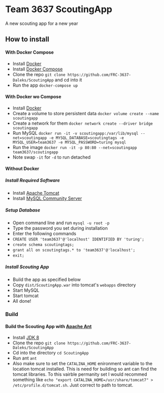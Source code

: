# Team 3637 ScoutingApp
A new scouting app for a new year

## How to install
#### With Docker Compose
 - Install [Docker](https://docs.docker.com/engine/installation/)
 - Install [Docker Compose](https://docs.docker.com/compose/install/)
 - Clone the repo `git clone https://github.com/FRC-3637-Daleks/ScoutingApp` and cd into it
 - Run the app `docker-compose up`
 
#### With Docker wo Compose
 - Install [Docker](https://docs.docker.com/engine/installation/)
 - Create a volume to store persistent data `docker volume create --name scoutingapp`
 - Create a network for them `docker network create --driver bridge scoutingapp`
 - Run MySQL `docker run -it -v scoutingapp:/var/lib/mysql --net=scoutingapp -e MYSQL_DATABASE=scoutingtags -e MYSQL_USER=team3637 -e MYSQL_PASSWORD=turing mysql`
 - Run the image `docker run -it -p 80:80 --net=scoutingapp team3637/scoutingapp`
 - Note swap `-it` for `-d` to run detached
 
#### Without Docker
##### Install Required Software
- Install [Apache Tomcat](https://tomcat.apache.org/download-80.cgi)
- Install [MySQL Community Server](https://dev.mysql.com/downloads/mysql/)

##### Setup Database
- Open command line and run `mysql -u root -p`
- Type the password you set during installation
- Enter the following commands
- `CREATE USER 'team3637'@'localhost' IDENTIFIED BY 'turing';`
- `create schema scoutingtags;`
- `grant all on scoutingtags.* to 'team3637'@'localhost';`
- `exit;`

##### Install Scouting App
- Build the app as specified below
- Copy `dist/ScoutingApp.war` into tomcat's `webapps` directory
- Start MySQL
- Start tomcat
- All done!
 
### Build
#### Build the Scouting App with <a href="https://ant.apache.org/">Apache Ant</a>
 - Install <a href="http://www.oracle.com/technetwork/java/javase/downloads/jdk8-downloads-2133151.html">JDK 8</a>
 - Clone the repo `git clone https://github.com/FRC-3637-Daleks/ScoutingApp`
 - Cd into the directory `cd ScoutingApp`
 - Run ant `ant`
 - Also make sure to set the `CATALINA_HOME` enironment variable to the location tomcat installed.  This is need for building so ant can find the tomcat libraries. To this vairble permanity set I would recommed something like `echo "export CATALINA_HOME=/usr/share/tomcat7" > /etc/profile.d/tomcat.sh`.  Just correct to path to tomcat.